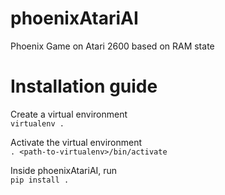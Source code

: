 # phoenixAtariAI
Phoenix Game on Atari 2600 based on RAM state

# Installation guide
Create a virtual environment  
```virtualenv .```

Activate the virtual environment  
```. <path-to-virtualenv>/bin/activate```

Inside phoenixAtariAI, run  
```pip install .```